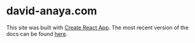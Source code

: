 # david-anaya.com
This site was built with [Create React App](https://github.com/facebook/create-react-app). The most recent version of the docs can be found [here](https://github.com/facebookincubator/create-react-app/blob/master/packages/react-scripts/template/README.md).

